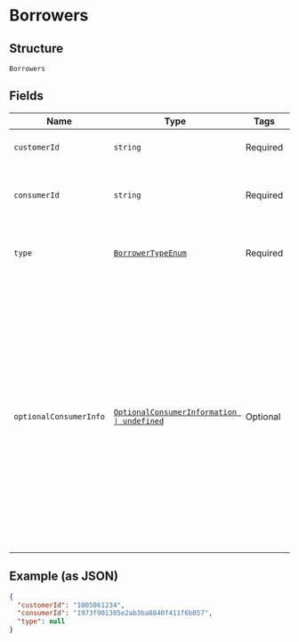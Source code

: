 
# Borrowers

## Structure

`Borrowers`

## Fields

| Name | Type | Tags | Description |
|  --- | --- | --- | --- |
| `customerId` | `string` | Required | Customer ID from the [Add Customer API](https://api-reference.finicity.com/#/rest/api-endpoints/customer/add-customer) |
| `consumerId` | `string` | Required | Consumer ID from the [Create Consumer API](https://api-reference.finicity.com/#/rest/api-endpoints/consumer/create-consumer) |
| `type` | [`BorrowerTypeEnum`](../../doc/models/borrower-type-enum.md) | Required | (MVS) Borrower type: `primary` or `jointBorrower` |
| `optionalConsumerInfo` | [`OptionalConsumerInformation \| undefined`](../../doc/models/optional-consumer-information.md) | Optional | (MVS-Optional) Optional consumer information such as the consumer’s SSN and DOB. Use to prepopulate the consumer’s SSN (only the last 4 digits appear) and DOB on the Find employment records page at the beginning of the MVS payroll module. |

## Example (as JSON)

```json
{
  "customerId": "1005061234",
  "consumerId": "1973f901305e2ab3ba8840f411f6b057",
  "type": null
}
```

